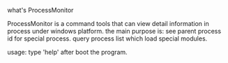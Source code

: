 what's ProcessMonitor

ProcessMonitor is a command tools that can view detail information in process under windows platform.
the main purpose is:
    see parent process id for special process.
    query process list which load special modules.

usage:
    type 'help' after boot the program.